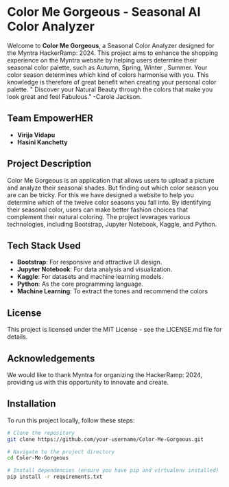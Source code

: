 # Color Me Gorgeous - Seasonal AI Color Analyzer

Welcome to **Color Me Gorgeous**, a Seasonal Color Analyzer designed for the Myntra HackerRamp: 2024. This project aims to enhance the shopping experience on the Myntra website by helping users determine their seasonal color palette, such as Autumn, Spring, Winter , Summer. Your color season determines which kind of colors harmonise with you. This knowledge is therefore of great benefit when creating your personal color palette. 
" Discover your Natural Beauty through the colors that make you look great and feel Fabulous." -Carole Jackson.

## Team EmpowerHER

- **Virija Vidapu**
- **Hasini Kanchetty**

## Project Description

Color Me Gorgeous is an application that allows users to upload a picture and analyze their seasonal shades. But finding out which color season you are can be tricky.
For this we have designed a website to help you determine which of the twelve color seasons you fall into. By identifying their seasonal color, users can make better fashion choices that complement their natural coloring. The project leverages various technologies, including Bootstrap, Jupyter Notebook, Kaggle, and Python.

## Tech Stack Used

- **Bootstrap**: For responsive and attractive UI design.
- **Jupyter Notebook**: For data analysis and visualization.
- **Kaggle**: For datasets and machine learning models.
- **Python**: As the core programming language.
- **Machine Learning**: To extract the tones and recommend the colors

## License

This project is licensed under the MIT License - see the LICENSE.md file for details.
 
## Acknowledgements

We would like to thank Myntra for organizing the HackerRamp: 2024, providing us with this opportunity to innovate and create.

## Installation

To run this project locally, follow these steps:

```bash
# Clone the repository
git clone https://github.com/your-username/Color-Me-Gorgeous.git

# Navigate to the project directory
cd Color-Me-Gorgeous

# Install dependencies (ensure you have pip and virtualenv installed)
pip install -r requirements.txt

